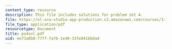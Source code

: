 ```yaml
---
content_type: resource
description: This file includes solutions for problem set 4.
file: https://ol-ocw-studio-app-production.s3.amazonaws.com/courses/3-185-transport-phenomena-in-materials-engineering-fall-2003/ee73a0b0777ffa761e40337e841bbdad_ps4sol.pdf
file_type: application/pdf
resourcetype: Document
title: ps4sol.pdf
uid: ee73a0b0-777f-fa76-1e40-337e841bbdad
---
```

